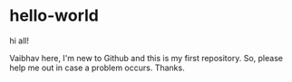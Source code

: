 # hello-world

hi all!

Vaibhav here, I'm new to Github and this is my first repository. 
So, please help me out in case a problem occurs. Thanks.
